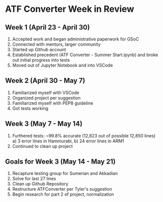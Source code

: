 # ATF Converter Week in Review

## Week 1 (April 23 - April 30)

1) Accepted work and began administrative paperwork for GSoC
2) Connected with mentors, larger community
3) Started up Github account
4) Established precedent (ATF Converter - Summer Start.ipynb) and broke out initial progress into tests
5) Moved out of Jupyter Notebook and into VSCode

## Week 2 (April 30 - May 7)

1) Familiarized myself with VSCode
2) Organized project per suggestion
3) Familiarized myself with PEP8 guideline
4) Got tests working

## Week 3 (May 7 - May 14)

1) Furthered tests: ~99.8% accurate (12,823 out of possible 12,850 lines)
    a) 3 error lines in Hammurabi,
    b) 24 error lines in ARM1
2) Continued to clean up project

## Goals for Week 3 (May 14 - May 21)

1) Recapture testing group for Sumerian and Akkadian
2) Solve for last 27 lines
3) Clean up Github Repository
4) Restructure ATFConverter per Tyler's suggestion
5) Begin research for part 2 of project, normalization